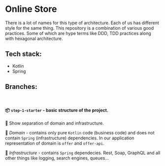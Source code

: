 # Online Store 

There is a lot of names for this type of architecture. Each of us has different style for the same thing. This repository is a combination of various good practices. Some of which are hype terms like DDD, TDD practices along with hexagonal architecture.

## Tech stack: 
- Kotlin
- Spring

## Branches:

<br>

#### 📦 `step-1-starter` - basic structure of the project. 

📜 Show separation of domain and infrastructure. 

📜 *Domain* - contains only pure `Kotlin` code (business code) and does not contain `Spring` (infrastructure) dependencies. In our application representation of domain is `offer` and `offer-api`.

📜 *Infrastructure* - contains `Spring` dependecies. Rest, Soap, GraphQL and all other things like logging, search engines, queues... 


